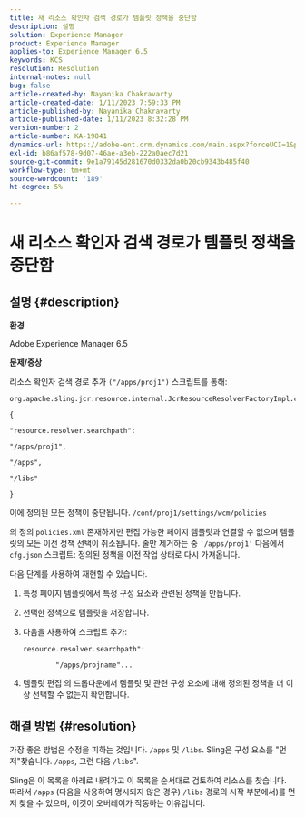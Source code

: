 ```yaml
---
title: 새 리소스 확인자 검색 경로가 템플릿 정책을 중단함
description: 설명
solution: Experience Manager
product: Experience Manager
applies-to: Experience Manager 6.5
keywords: KCS
resolution: Resolution
internal-notes: null
bug: false
article-created-by: Nayanika Chakravarty
article-created-date: 1/11/2023 7:59:33 PM
article-published-by: Nayanika Chakravarty
article-published-date: 1/11/2023 8:32:28 PM
version-number: 2
article-number: KA-19841
dynamics-url: https://adobe-ent.crm.dynamics.com/main.aspx?forceUCI=1&pagetype=entityrecord&etn=knowledgearticle&id=0d136574-ea91-ed11-aad1-6045bd006e5a
exl-id: b86af578-9d07-46ae-a3eb-222a0aec7d21
source-git-commit: 9e1a79145d281670d0332da0b20cb9343b485f40
workflow-type: tm+mt
source-wordcount: '189'
ht-degree: 5%

---
```


# 새 리소스 확인자 검색 경로가 템플릿 정책을 중단함

## 설명 {#description}


<b>환경</b>

Adobe Experience Manager 6.5

<b>문제/증상</b>

리소스 확인자 검색 경로 추가 `("/apps/proj1")` 스크립트를 통해:


```
org.apache.sling.jcr.resource.internal.JcrResourceResolverFactoryImpl.cfg.json

{

"resource.resolver.searchpath":

"/apps/proj1",

"/apps",

"/libs"

}
```


이에 정의된 모든 정책이 중단됩니다. `/conf/proj1/settings/wcm/policies`

의 정의 `policies.xml` 존재하지만 편집 가능한 페이지 템플릿과 연결할 수 없으며 템플릿의 모든 이전 정책 선택이 취소됩니다. 줄만 제거하는 중 `'/apps/proj1'` 다음에서 `cfg.json` 스크립트: 정의된 정책을 이전 작업 상태로 다시 가져옵니다.

다음 단계를 사용하여 재현할 수 있습니다.

1. 특정 페이지 템플릿에서 특정 구성 요소와 관련된 정책을 만듭니다.


2. 선택한 정책으로 템플릿을 저장합니다.


3. 다음을 사용하여 스크립트 추가:




   ```
   resource.resolver.searchpath":
   
           "/apps/projname"...
   ```



4. 템플릿 편집 의 드롭다운에서 템플릿 및 관련 구성 요소에 대해 정의된 정책을 더 이상 선택할 수 없는지 확인합니다.



## 해결 방법 {#resolution}


가장 좋은 방법은 수정을 피하는 것입니다. `/apps` 및 `/libs`. Sling은 구성 요소를 &quot;먼저&quot;찾습니다. `/apps`, 그런 다음 `/libs`&quot;.

Sling은 이 목록을 아래로 내려가고 이 목록을 순서대로 검토하여 리소스를 찾습니다. 따라서 `/apps` (다음을 사용하여 명시되지 않은 경우) `/libs` 경로의 시작 부분에서)를 먼저 찾을 수 있으며, 이것이 오버레이가 작동하는 이유입니다.
